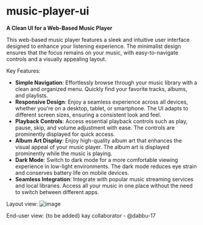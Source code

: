 # music-player-ui
**A Clean UI for a Web-Based Music Player**

This web-based music player features a sleek and intuitive user interface designed to enhance your listening experience. The minimalist design ensures that the focus remains on your music, with easy-to-navigate controls and a visually appealing layout.

Key Features:
- **Simple Navigation**: Effortlessly browse through your music library with a clean and organized menu. Quickly find your favorite tracks, albums, and playlists.
- **Responsive Design**: Enjoy a seamless experience across all devices, whether you're on a desktop, tablet, or smartphone. The UI adapts to different screen sizes, ensuring a consistent look and feel.
- **Playback Controls**: Access essential playback controls such as play, pause, skip, and volume adjustment with ease. The controls are prominently displayed for quick access.
- **Album Art Display**: Enjoy high-quality album art that enhances the visual appeal of your music player. The album art is displayed prominently while the music is playing.
- **Dark Mode**: Switch to dark mode for a more comfortable viewing experience in low-light environments. The dark mode reduces eye strain and conserves battery life on mobile devices.
- **Seamless Integration**: Integrate with popular music streaming services and local libraries. Access all your music in one place without the need to switch between different apps.

Layout view:
![image](https://github.com/user-attachments/assets/43a1552f-4d40-47ad-a894-dc30ccbeea95)

End-user view:
{to be added}
kay collaborator - @dabbu-17
